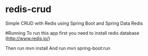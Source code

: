 # redis-crud
Simple CRUD with Redis using Spring Boot and Spring Data Redis

#Running
To run this app first you need to install redis database (http://www.redis.io/)

Then run mvn install
And run mvn spring-boot:run


